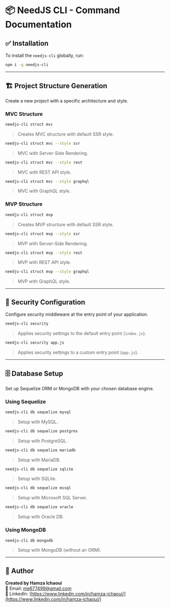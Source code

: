 # 📦 NeedJS CLI - Command Documentation

## ✅ Installation

To install the `needjs-cli` globally, run:

```bash
npm i -g needjs-cli
```

---

## 🏗️ Project Structure Generation

Create a new project with a specific architecture and style.

### MVC Structure

```bash
needjs-cli struct mvc
```
> Creates MVC structure with default SSR style.

```bash
needjs-cli struct mvc --style ssr
```
> MVC with Server-Side Rendering.

```bash
needjs-cli struct mvc --style rest
```
> MVC with REST API style.

```bash
needjs-cli struct mvc --style graphql
```
> MVC with GraphQL style.

### MVP Structure

```bash
needjs-cli struct mvp
```
> Creates MVP structure with default SSR style.

```bash
needjs-cli struct mvp --style ssr
```
> MVP with Server-Side Rendering.

```bash
needjs-cli struct mvp --style rest
```
> MVP with REST API style.

```bash
needjs-cli struct mvp --style graphql
```
> MVP with GraphQL style.

---

## 🔐 Security Configuration

Configure security middleware at the entry point of your application.

```bash
needjs-cli security
```
> Applies security settings to the default entry point (`index.js`).

```bash
needjs-cli security app.js
```
> Applies security settings to a custom entry point (`app.js`).

---

## 🗄️ Database Setup

Set up Sequelize ORM or MongoDB with your chosen database engine.

### Using Sequelize

```bash
needjs-cli db sequelize mysql
```
> Setup with MySQL.

```bash
needjs-cli db sequelize postgres
```
> Setup with PostgreSQL.

```bash
needjs-cli db sequelize mariadb
```
> Setup with MariaDB.

```bash
needjs-cli db sequelize sqlite
```
> Setup with SQLite.

```bash
needjs-cli db sequelize mssql
```
> Setup with Microsoft SQL Server.

```bash
needjs-cli db sequelize oracle
```
> Setup with Oracle DB.

### Using MongoDB

```bash
needjs-cli db mongodb
```
> Setup with MongoDB (without an ORM).

---

## 👤 Author

**Created by Hamza Ichaoui**  
📧 Email: [me677499@gmail.com](mailto:me677499@gmail.com)  
🔗 LinkedIn: [https://www.linkedin.com/in/hamza-ichaoui/](https://www.linkedin.com/in/hamza-ichaoui/)
